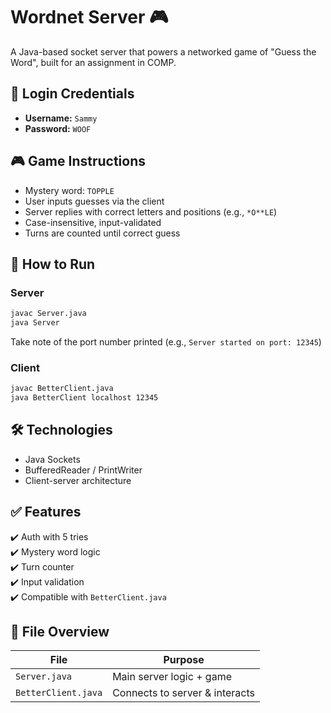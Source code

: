 # Wordnet Server 🎮

A Java-based socket server that powers a networked game of "Guess the Word", built for an assignment in COMP.

## 🔐 Login Credentials

- **Username:** `Sammy`
- **Password:** `WOOF`

## 🎮 Game Instructions

- Mystery word: `TOPPLE`
- User inputs guesses via the client
- Server replies with correct letters and positions (e.g., `*O**LE`)
- Case-insensitive, input-validated
- Turns are counted until correct guess

## 🚀 How to Run

### Server
```bash
javac Server.java
java Server
```

Take note of the port number printed (e.g., `Server started on port: 12345`)

### Client
```bash
javac BetterClient.java
java BetterClient localhost 12345
```

## 🛠 Technologies

- Java Sockets
- BufferedReader / PrintWriter
- Client-server architecture

## ✅ Features

✔️ Auth with 5 tries  
✔️ Mystery word logic  
✔️ Turn counter  
✔️ Input validation  
✔️ Compatible with `BetterClient.java`

## 📁 File Overview

| File              | Purpose                      |
|-------------------|------------------------------|
| `Server.java`     | Main server logic + game     |
| `BetterClient.java` | Connects to server & interacts |
